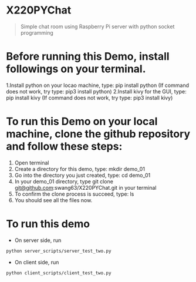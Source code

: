 # X220PYChat
> Simple chat room using Raspberry Pi server with python socket programming

# Before running this Demo, install followings on your terminal.
1.Install python on your locao machine, type: pip install python (If command does not work, try type: pip3 install python)
2.Install kivy for the GUI, type: pip install kivy (If command does not work, try type: pip3 install kivy)

# To run this Demo on your local machine, clone the github repository and follow these steps:
1. Open terminal
2. Create a directory for this demo, type: mkdir demo_01
3. Go into the directory you just created, type: cd demo_01
4. In your demo_01 directory, type git clone git@github.com:swang63/X220PYChat.git in your terminal
5. To confirm the clone process is succeed, type: ls
6. You should see all the files now.

# To run this demo
 - On server side, run
 ```sh
 python server_scripts/server_test_two.py
 ```
 - On client side, run
  ```sh
 python client_scripts/client_test_two.py
 ```
 
